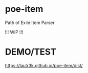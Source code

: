 # poe-item

Path of Exile Item Parser

!!! WIP !!!

# DEMO/TEST

https://lautr3k.github.io/poe-item/dist/
